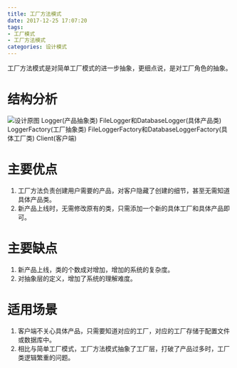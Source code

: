 ```yaml
---
title: 工厂方法模式
date: 2017-12-25 17:07:20
tags:
- 工厂模式
- 工厂方法模式
categories: 设计模式
---
```

工厂方法模式是对简单工厂模式的进一步抽象，更细点说，是对工厂角色的抽象。
# 结构分析
![设计原图](http://img.blog.csdn.net/20130712102729562?watermark/2/text/aHR0cDovL2Jsb2cuY3Nkbi5uZXQvTG92ZUxpb24=/font/5a6L5L2T/fontsize/400/fill/I0JBQkFCMA==/dissolve/70/gravity/SouthEast)
Logger(产品抽象类)
FileLogger和DatabaseLogger(具体产品类)
LoggerFactory(工厂抽象类)
FileLoggerFactory和DatabaseLoggerFactory(具体工厂类)
Client(客户端)

# 主要优点
1. 工厂方法负责创建用户需要的产品，对客户隐藏了创建的细节，甚至无需知道具体产品类。
2. 新产品上线时，无需修改原有的类，只需添加一个新的具体工厂和具体产品即可。

# 主要缺点
1. 新产品上线，类的个数成对增加，增加的系统的复杂度。
2. 对抽象层的定义，增加了系统的理解难度。

# 适用场景
1. 客户端不关心具体产品，只需要知道对应的工厂，对应的工厂存储于配置文件或数据库中。
2. 相比与简单工厂模式，工厂方法模式抽象了工厂层，打破了产品过多时，工厂类逻辑繁重的问题。
